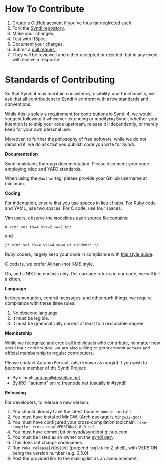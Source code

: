 How To Contribute
=================

1. Create a [GitHub account](https://github.com) if you've thus far neglected such.
2. Fork the [Syndi repository](https://github.com/Syndi/Syndi).
3. Make your changes.
4. Test with RSpec.
5. Document your changes.
6. Submit a [pull request](https://github.com/Syndi/Syndi/wiki).
7. They will be reviewed and either accepted or rejected, but in any event will receive
   a response.

Standards of Contributing
=========================

So that Syndi 4 may maintain consistency, usability, and functionality,
we ask that all contributions to Syndi 4 conform with a few standards and
conventions.

While this is solely a requirement for contributions to Syndi 4, we would
suggest following it whenever extending or modifying Syndi, whether your
intention is to ship your code upstream, release it independently, or
merely keep for your own personal use.

Moreover, to further the philosophy of free software, while we do not
demand it, we do ask that you publish code you write for Syndi.

**Documentation**

Syndi maintains thorough documentation. Please document your code employing rdoc
and YARD standards. 

When using the `@author` tag, please provide your GitHub
username at minimum.

**Coding**

For indentation, ensure that you use spaces in lieu of tabs. For Ruby code and
YAML, use two spaces. For C code, use four spaces.

Vim users, observe the modelines each source file contains:

    # vim: set ts=4 sts=2 sw=2 et:

and

    /* vim: set ts=4 sts=4 sw=4 et cindent: */

Ruby coders, largely keep your code in compliance with [this style guide](https://github.com/bbatsov/ruby-style-guide).

C coders, we prefer Allman (not K&R) style.

Oh, and UNIX line endings only. Put carriage returns in our code, we will kill
a kitten.

**Language**

In documentation, commit messages, and other such things, we require compliance
with these three rules:

1. No obscene language.
2. It must be legible.
3. It must be grammatically correct at least to a reasonable degree.

**Membership**

While we recognize and credit all individuals who contribute, no matter how
small their contribution, we are also willing to grant commit access and
official membership to regular contributors.

Please contact Autumn Perrault (also known as noxgirl) if you wish to become
a member of the Syndi Project:

+ By e-mail: autumn@destellae.net
+ By IRC: "autumn" on irc.freenode.net (usually in #syndi)

**Releasing**

For developers, to release a new version:

1. You should already have the latest bundle: `bundle install`
2. You must have installed MinGW. (Arch package is `mingw32-gcc`)
3. You must have configured your cross-compilation toolchain: `rake-compiler cross-ruby VERSION=2.0.0-rc2`
4. You must have commit bit on [syndi/syndibot.github.com](https://github.com/syndi/syndibot.github.com).
5. You must be listed as an owner on the [syndi gem](https://rubygems.org/gems/syndi).
6. This does not change codenames.
7. Run `rake release[VERSION]` (prepend `noglob` for Z shell), with VERSION being the version number (e.g. 0.5.0).
8. Post the provided link to the mailing list as an announcement.
